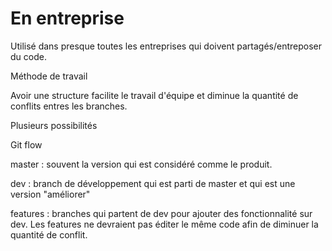# En entreprise
Utilisé dans presque toutes les entreprises qui doivent partagés/entreposer du code.

Méthode de travail

Avoir une structure facilite le travail d'équipe et diminue la quantité de conflits entres les branches.

Plusieurs possibilités

Git flow

master : souvent la version qui est considéré comme le produit.

dev : branch de développement qui est parti de master et qui est une version "améliorer" 

features : branches qui partent de dev pour ajouter des fonctionnalité sur dev. Les features ne devraient pas éditer le même code afin de diminuer la quantité de conflit.